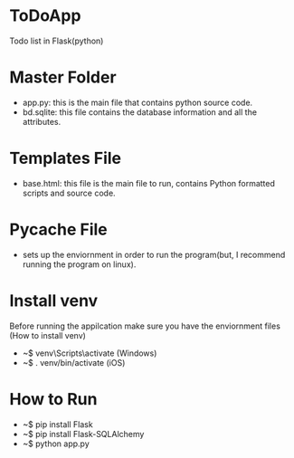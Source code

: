 # ToDoApp
Todo list in Flask(python)
# Master Folder
  - app.py: this is the main file that contains python source code. 
  - bd.sqlite: this file contains the database information and all the attributes.
# Templates File
  - base.html: this file is the main file to run, contains Python formatted scripts and source code.
# __Pycache__ File
  - sets up the enviornment in order to run the program(but, I recommend running the program on linux).
# Install venv
  Before running the appilcation make sure you have the enviornment files
  (How to install venv)
  - ~$ venv\Scripts\activate (Windows)
  - ~$ . venv/bin/activate (iOS)
# How to Run
  - ~$ pip install Flask
  - ~$ pip install Flask-SQLAlchemy
  - ~$ python app.py
